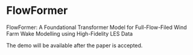 # FlowFormer
FlowFormer: A Foundational Transformer Model for Full-Flow-Filed Wind Farm Wake Modelling using High-Fidelity LES Data

The demo will be available after the paper is accepted.
